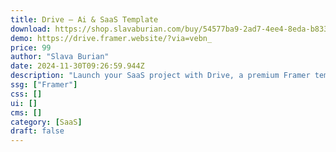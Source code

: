```yaml
---
title: Drive — Ai & SaaS Template
download: https://shop.slavaburian.com/buy/54577ba9-2ad7-4ee4-8eda-b833d750a89b
demo: https://drive.framer.website/?via=vebn_
price: 99
author: "Slava Burian"
date: 2024-11-30T09:26:59.944Z
description: "Launch your SaaS project with Drive, a premium Framer template designed specifically for AI-driven solutions, SaaS projects, fintech startup and more."
ssg: ["Framer"]
css: []
ui: []
cms: []
category: [SaaS]
draft: false
---
```

